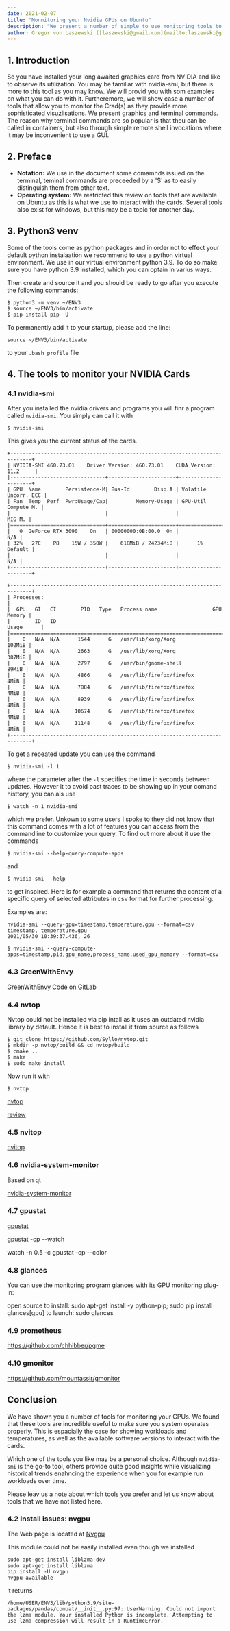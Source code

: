 ```yaml
---
date: 2021-02-07
title: "Monnitoring your Nvidia GPUs on Ubuntu"
description: "We present a number of simple to use monitoring tools to inspect your GPUs on your computer."
author: Gregor von Laszewski ([laszewski@gmail.com](mailto:laszewski@gmail.com)) [laszewski.github.io](https://laszewski.github.io)
---
```



## 1. Introduction

So you have installed your long awaited graphics card from NVIDIA and
like to observe its utilization. You may be familiar with nvidia-smi,
but there is more to this tool as you may know. We will provid you
with som examples on what you can do with it. Furtheremore, we will
show case a number of tools that allow you to monitor the Crad(s) as
they provide more sophisticated visuzlisations. We present graphics
and terminal commands. The reason why terminal commands are so popular
is that theu can be called in containers, but also through simple
remote shell invocations where it may be inconvenient to use a GUI.

## 2. Preface

* **Notation:** We use in the document some comamnds issued on the
    terminal, teminal commands are preceeded by a '$' as to easily
    distinguish them from other text.
* **Operating system:** We restricted this review on tools that are
    available on Ubuntu as this is what we use to interact with the
    cards. Several tools also exist for windows, but this may be a
    topic for another day.

## 3. Python3 venv

Some of the tools come as python packages and in order not to effect
your default python instalaation we recommend to use a python virtual
environment. We use in our virtual environment python 3.9. To do so
make sure you have python 3.9 installed, which you can optain in
varius ways.

Then create and source it and you should be ready to go after
you execute the following commands:

```
$ python3 -m venv ~/ENV3
$ source ~/ENV3/bin/activate
$ pip install pip -U
```

To permanently add it to your startup, please add the line: 

```
source ~/ENV3/bin/activate
```

to your `.bash_profile` file


## 4. The tools to monitor your NVIDIA Cards


### 4.1 nvidia-smi

After you installed the nvidia drivers and programs you will finr a
program called `nvidia-smi`. You simply can call it with

```
$ nvidia-smi
```

This gives you the current status of the cards.

```
+-----------------------------------------------------------------------------+
| NVIDIA-SMI 460.73.01    Driver Version: 460.73.01    CUDA Version: 11.2     |
|-------------------------------+----------------------+----------------------+
| GPU  Name        Persistence-M| Bus-Id        Disp.A | Volatile Uncorr. ECC |
| Fan  Temp  Perf  Pwr:Usage/Cap|         Memory-Usage | GPU-Util  Compute M. |
|                               |                      |               MIG M. |
|===============================+======================+======================|
|   0  GeForce RTX 3090    On   | 00000000:0B:00.0  On |                  N/A |
| 32%   27C    P8    15W / 350W |    618MiB / 24234MiB |      1%      Default |
|                               |                      |                  N/A |
+-------------------------------+----------------------+----------------------+
                                                                               
+-----------------------------------------------------------------------------+
| Processes:                                                                  |
|  GPU   GI   CI        PID   Type   Process name                  GPU Memory |
|        ID   ID                                                   Usage      |
|=============================================================================|
|    0   N/A  N/A      1544      G   /usr/lib/xorg/Xorg                102MiB |
|    0   N/A  N/A      2663      G   /usr/lib/xorg/Xorg                387MiB |
|    0   N/A  N/A      2797      G   /usr/bin/gnome-shell               89MiB |
|    0   N/A  N/A      4866      G   /usr/lib/firefox/firefox            4MiB |
|    0   N/A  N/A      7884      G   /usr/lib/firefox/firefox            4MiB |
|    0   N/A  N/A      8939      G   /usr/lib/firefox/firefox            4MiB |
|    0   N/A  N/A     10674      G   /usr/lib/firefox/firefox            4MiB |
|    0   N/A  N/A     11148      G   /usr/lib/firefox/firefox            4MiB |
+-----------------------------------------------------------------------------+
```


To get a repeated update
you can use the command

```
$ nvidia-smi -l 1
```

where the parameter after the `-l` specifies the time in seconds between
updates. However it to avoid past traces to be showing up in your
comand histtory, you can als use

```
$ watch -n 1 nvidia-smi
```

which we prefer. Unkown to some users I spoke to they did not know
that this command comes with a lot of features you can access from the
commandline to customize your query. To find out more about it use the
commands

```
$ nvidia-smi --help-query-compute-apps
```

and 

```
$ nvidia-smi --help
```

to get inspired. Here is for example a command that returns the
content of a specific query of selected attributes in csv format for
further processing.

Examples are:

```
nvidia-smi --query-gpu=timestamp,temperature.gpu --format=csv
timestamp, temperature.gpu
2021/05/30 10:39:37.436, 26
```


```
$ nvidia-smi --query-compute-apps=timestamp,pid,gpu_name,process_name,used_gpu_memory --format=csv
```


### 4.3 GreenWithEnvy

[GreenWithEnvy](https://flathub.org/apps/details/com.leinardi.gwe)
[Code on GitLab](https://gitlab.com/leinardi/gwe)

### 4.4 nvtop

Nvtop could not be installed via pip intall as it uses an outdated nvidia library by default.
Hence it is best to install it from source as follows

```
$ git clone https://github.com/Syllo/nvtop.git
$ mkdir -p nvtop/build && cd nvtop/build
$ cmake ..
$ make
$ sudo make install
```

Now run it with

```
$ nvtop
```

[nvtop](https://github.com/Syllo/nvtop)

[review](https://www.linuxuprising.com/2019/06/2-tools-for-monitoring-nvidia-gpus-on.html)

### 4.5 nvitop

[nvitop](https://github.com/XuehaiPan/nvitop)

### 4.6 nvidia-system-monitor

Based on qt

[nvidia-system-monitor](https://github.com/congard/nvidia-system-monitor-qt)

### 4.7 gpustat

[gpustat](https://github.com/wookayin/gpustat)

gpustat -cp --watch

watch -n 0.5 -c gpustat -cp --color

### 4.8 glances

You can use the monitoring program glances with its GPU monitoring plug-in:

open source
to install: sudo apt-get install -y python-pip; sudo pip install glances[gpu]
to launch: sudo glances

### 4.9 prometheus

https://github.com/chhibber/pgme

### 4.10 gmonitor

https://github.com/mountassir/gmonitor

## Conclusion

We have shown you a number of tools for monitoring your GPUs. We found that these tools are incredible useful to make sure you system operates properly. This is espacially the case for showing workloads and temperatures, as well as the available software versions to interact with the cards.

Which one of the tools you like may be a personal choice. Although `nvidia-smi` is the go-to tool, others provide quite good insights while visualizing historical trends enahncing the experience when you for example run workloads over time.

Please leav us a note about which tools you prefer and let us know about tools that we have not listed here.

### 4.2 Install issues: nvgpu

The Web page is located at [Nvgpu](https://pypi.org/project/nvgpu/)

This module could not be easily installed even though we installed


```
sudo apt-get install liblzma-dev
sudo apt-get install liblzma
pip install -U nvgpu
nvgpu available
```

it returns

```
/home/USER/ENV3/lib/python3.9/site-packages/pandas/compat/__init__.py:97: UserWarning: Could not import the lzma module. Your installed Python is incomplete. Attempting to use lzma compression will result in a RuntimeError.
```


